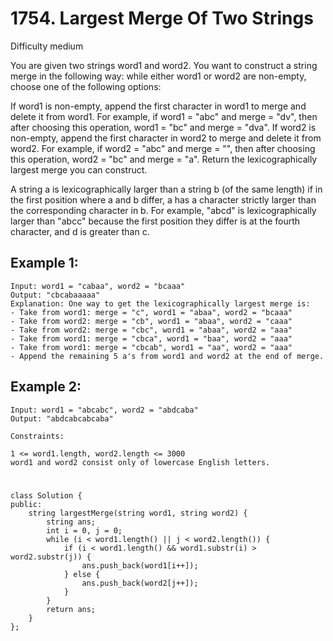 # 1754. Largest Merge Of Two Strings
Difficulty medium

You are given two strings word1 and word2. You want to construct a string merge in the following way: while either word1 or word2 are non-empty, choose one of the following options:

If word1 is non-empty, append the first character in word1 to merge and delete it from word1.
For example, if word1 = "abc" and merge = "dv", then after choosing this operation, word1 = "bc" and merge = "dva".
If word2 is non-empty, append the first character in word2 to merge and delete it from word2.
For example, if word2 = "abc" and merge = "", then after choosing this operation, word2 = "bc" and merge = "a".
Return the lexicographically largest merge you can construct.

A string a is lexicographically larger than a string b (of the same length) if in the first position where a and b differ, a has a character strictly larger than the corresponding character in b. For example, "abcd" is lexicographically larger than "abcc" because the first position they differ is at the fourth character, and d is greater than c.


## Example 1:
```
Input: word1 = "cabaa", word2 = "bcaaa"
Output: "cbcabaaaaa"
Explanation: One way to get the lexicographically largest merge is:
- Take from word1: merge = "c", word1 = "abaa", word2 = "bcaaa"
- Take from word2: merge = "cb", word1 = "abaa", word2 = "caaa"
- Take from word2: merge = "cbc", word1 = "abaa", word2 = "aaa"
- Take from word1: merge = "cbca", word1 = "baa", word2 = "aaa"
- Take from word1: merge = "cbcab", word1 = "aa", word2 = "aaa"
- Append the remaining 5 a's from word1 and word2 at the end of merge.
```


## Example 2:
```
Input: word1 = "abcabc", word2 = "abdcaba"
Output: "abdcabcabcaba"
```


```
Constraints:

1 <= word1.length, word2.length <= 3000
word1 and word2 consist only of lowercase English letters.
```


#
```
class Solution {
public:
    string largestMerge(string word1, string word2) {
        string ans;
        int i = 0, j = 0;
        while (i < word1.length() || j < word2.length()) {
            if (i < word1.length() && word1.substr(i) > word2.substr(j)) {
                ans.push_back(word1[i++]);
            } else {
                ans.push_back(word2[j++]);
            }
        }
        return ans;
    }
};
```
